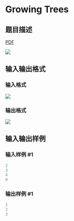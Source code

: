 # Growing Trees

## 题目描述

[problemUrl]: https://uva.onlinejudge.org/index.php?option=com_onlinejudge&Itemid=8&category=871&page=show_problem&problem=5052

[PDF](https://uva.onlinejudge.org/external/131/p13141.pdf)

![](https://cdn.luogu.com.cn/upload/vjudge_pic/UVA13141/c8e3563cf2d5f61c54c3476b2cf10e7382a98d02.png)

## 输入输出格式

### 输入格式

![](https://cdn.luogu.com.cn/upload/vjudge_pic/UVA13141/3f6f4053efef5073dc8d74cc48feb326e0a71be7.png)

### 输出格式

![](https://cdn.luogu.com.cn/upload/vjudge_pic/UVA13141/7b01bb37314339c0a75789c0dcf9f237756e4e85.png)

## 输入输出样例

### 输入样例 #1

```cpp
2
3
4
0
```


### 输出样例 #1

```cpp
1
2
3
```


